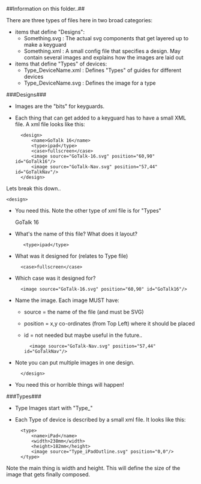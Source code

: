 ##Information on this folder..##

There are three types of files here in two broad categories:
* items that define "Designs":
    *  Something.svg : The actual svg components that get layered up to make a keyguard
    *  Something.xml : A small config file that specifies a design. May contain several images and explains how the images are laid out
* items that define "Types" of devices:
    *  Type\_DeviceName.xml : Defines "Types" of guides for different devices
    *  Type\_DeviceName.svg : Defines the image for a type

###Designs###

* Images are the "bits" for keyguards.
* Each thing that can get added to a keyguard has to have a small XML file.  A xml file looks like this:

        <design>
            <name>GoTalk 16</name>
            <type>ipad</type>
            <case>fullscreen</case>
            <image source="GoTalk-16.svg" position="60,90" id="GoTalk16"/>
            <image source="GoTalk-Nav.svg" position="57,44" id="GoTalkNav"/>
        </design>

Lets break this down..

    <design>
     
* You need this. Note the other type of xml file is for "Types"

    <name>GoTalk 16</name>

* What's the name of this file? What does it layout?
    
         <type>ipad</type>

* What was it designed for (relates to Type file)
    
        <case>fullscreen</case>

* Which case was it designed for?
    
        <image source="GoTalk-16.svg" position="60,90" id="GoTalk16"/>

* Name the image. Each image MUST have:
    * source = the name of the file (and must be SVG)
    * position = x,y co-ordinates (from Top Left) where it should be placed
    * id = not needed but maybe useful in the future..
    
            <image source="GoTalk-Nav.svg" position="57,44" id="GoTalkNav"/>

* Note you can put multiple images in one design. 
    
        </design>

* You need this or horrible things will happen!

###Types###

* Type Images start with "Type_" 
* Each Type of device is described by a small xml file. It looks like this:

        <type>
            <name>iPad</name>
            <width>238mm</width>
            <height>182mm</height>
            <image source="Type_iPadOutline.svg" position="0,0"/>
        </type>
    
Note the main thing is width and height. This will define the size of the image that gets finally composed. 